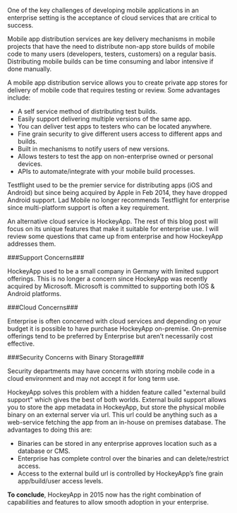One of the key challenges of developing mobile applications in an enterprise setting is the acceptance of cloud services that are critical to success.

Mobile app distribution services are key delivery mechanisms in mobile projects that have the need to distribute non-app store builds of mobile code to many users (developers, testers, customers) on a regular basis. Distributing mobile builds can be time consuming and labor intensive if done manually.

A mobile app distribution service allows you to create private app stores for delivery of mobile code that requires testing or review. Some advantages include:

* A self service method of distributing test builds.
* Easily support delivering multiple versions of the same app.
* You can deliver test apps to testers who can be located anywhere.
* Fine grain security to give different users access to different apps and builds.
* Built in mechanisms to notify users of new versions.
* Allows testers to test the app on non-enterprise owned or personal devices.
* APIs to automate/integrate with your mobile build processes.


Testflight used to be the premier service for distributing apps (iOS and Android) but since being acquired by Apple in Feb 2014, they have dropped Android support.  Lad Mobile no longer recommends Testflight for enterprise since multi-platform support is often a key requirement.

An alternative cloud service is HockeyApp.  The rest of this blog post will focus on its unique features that make it suitable for enterprise use. I will review some questions that came up from enterprise and how HockeyApp addresses them.

###Support Concerns###

HockeyApp used to be a small company in Germany with limited support offerings. This is no longer a concern since HockeyApp was recently acquired by Microsoft. Microsoft is committed to supporting both IOS & Android platforms.

###Cloud Concerns###

Enterprise is often concerned with cloud services and depending on your budget it is possible to have purchase HockeyApp on-premise. On-premise offerings tend to be preferred by Enterprise but aren’t necessarily cost effective.

###Security Concerns with Binary Storage###

Security departments may have concerns with storing mobile code in a cloud environment and may not accept it for long term use.

HockeyApp solves this problem with a hidden feature called "external build support" which gives the best of both worlds. External build support allows you to store the app metadata in HockeyApp, but store the physical mobile binary on an external server via url. This url could be anything such as a web-service fetching the app from an in-house on premises database. The advantages to doing this are:

* Binaries can be stored in any enterprise approves location such as a database or CMS.
* Enterprise has complete control over the binaries and can delete/restrict access.
* Access to the external build url is controlled by HockeyApp’s fine grain app/build/user access levels.

**To conclude**, HockeyApp in 2015 now has the right combination of capabilities and features to allow smooth adoption in your enterprise.
